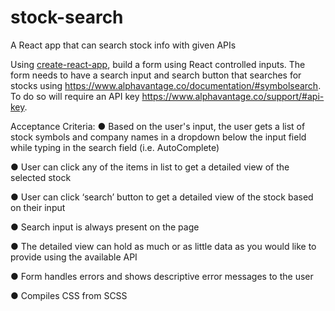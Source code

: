 # stock-search
A React app that can search stock info with given APIs


Using [create-react-app](https://github.com/facebook/create-react-app), build a form using
React controlled inputs. The form needs to have a search input and search button that
searches for stocks using https://www.alphavantage.co/documentation/#symbolsearch. To
do so will require an API key https://www.alphavantage.co/support/#api-key.

Acceptance Criteria:
● Based on the user's input, the user gets a list of stock symbols and company
names in a dropdown below the input field while typing in the search field (i.e.
AutoComplete)

● User can click any of the items in list to get a detailed view of the selected stock

● User can click ‘search’ button to get a detailed view of the stock based on their
input

● Search input is always present on the page

● The detailed view can hold as much or as little data as you would like to provide
using the available API

● Form handles errors and shows descriptive error messages to the user

● Compiles CSS from SCSS
